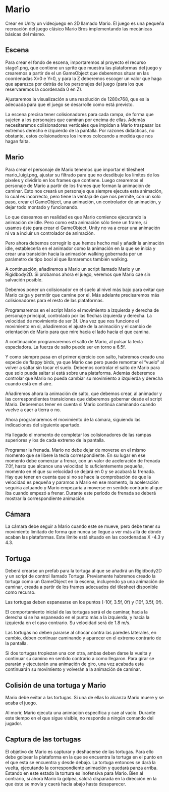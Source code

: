 # Mario

Crear en Unity un videojuego en 2D llamado Mario. El juego es una pequeña recreación del juego
clásico Mario Bros implementando las mecánicas básicas del mismo.

## Escena
Para crear el fondo de escena, importaremos al proyecto el recurso stage1.png, que contiene un
sprite que muestra las plataformas del juego y crearemos a partir de el un GameObject que
deberemos situar en las coordenadas X=0 e Y=0, y para la Z deberemos escoger un valor que haga
que aparezca por detrás de los personajes del juego (para los que reservaremos la coordenada 0 en
Z).

Ajustaremos la visualización a una resolución de 1280x768, que es la adecuada para que el juego se
desarrolle como está previsto.

La escena precisa tener colisionadores para cada rampa, de forma que sujeten a los personajes que
caminan por encima de ellas. Además necesitaremos colisionadores verticales que impidan a Mario
traspasar los extremos derecho e izquierdo de la pantalla. Por razones didácticas, no obstante, estos
colisionadores los iremos colocando a medida que nos hagan falta.

## Mario
Para crear el personaje de Mario tenemos que importar el tilesheet mario_luigi.png, ajustar su
filtrado para que no desdibuje los límites de los píxeles y dividirlo en los frames que contiene.
Luego crearemos el personaje de Mario a partir de los frames que forman la animación de caminar.
Esto nos creará un personaje que siempre ejecuta esta animación, lo cual es incorrecto, pero tiene la
ventaja de que nos permite, con un solo paso, crear el GameObject, una animación, un controlador
de animación, y dejar todo montado y funcionando.

Lo que deseamos en realidad es que Mario comience ejecutando la animación de idle. Pero como
esta animación sólo tiene un frame, si usamos éste para crear el GameObject, Unity no va a crear
una animación ni va a incluir un controlador de animación.

Pero ahora debemos corregir lo que hemos hecho mal y añadir la animación idle, establecerla en el
animador como la animación en la que se inicia y crear una transición hacia la animación walking
gobernada por un parámetro de tipo bool al que llamaremos también walking.

A continuación, añadiremos a Mario un script llamado Mario y un Rigidbody2D. Si probamos
ahora el juego, veremos que Mario cae sin salvación posible.

Debemos poner un colisionador en el suelo al nivel más bajo para evitar que Mario caiga y permitir
que camine por el. Más adelante precisaremos más colisionadores para el resto de las plataformas.

Programaremos en el script Mario el movimiento a izquierda y derecha de personaje principal,
controlado por las flechas izquierda y derecha. La velocidad de movimiento de ser 3f. Una vez que
nos funcione el movimiento en si, añadiremos el ajuste de la animación y el cambio de orientación
de Mario para que mire hacia el lado hacia el que camina.

A continuación programaremos el salto de Mario, al pulsar la tecla espaciadora. La fuerza de salto
puede ser en torno a 6.5f.

Y como siempre pasa en el primer ejercicio con salto, habremos creado una especie de flappy birds,
ya que Mario cae pero puede remontar el “vuelo” al volver a saltar sin tocar el suelo. Debemos
controlar el salto de Mario para que solo pueda saltar si está sobre una plataforma. Además
deberemos controlar que Mario no pueda cambiar su movimiento a izquierda y derecha cuando está
en el aire.

Añadiremos ahora la animación de salto, que debemos crear, al animador y las correspondientes
transiciones que deberemos gobernar desde el script Mario. Deberemos tener en cuenta si Mario
continúa caminando cuando vuelve a caer a tierra o no.

Ahora programaremos el movimiento de la cámara, siguiendo las indicaciones del siguiente
apartado.

Ha llegado el momento de completar los colisionadores de las rampas superiores y los de cada
extremo de la pantalla.

Programar la frenada. Mario no debe dejar de moverse en el mismo momento que se libere la tecla
correspondiente. En su lugar en ese momento debe comenzar a frenar, con un valor de aceleración
de frenada 7.0f, hasta que alcance una velocidad lo suficientemente pequeña, momento en el que su
velocidad se dejará en 0 y se acabará la frenada. Hay que tener en cuenta que si no se hace la
comprobación de que la velocidad es pequeña y paramos a Mario en ese momento, la aceleración
seguiría actuando y Mario empezaría a moverse en sentido contrario al que iba cuando empezó a
frenar. Durante este período de frenada se deberá mostrar la correspondiente animación.

## Cámara
La cámara debe seguir a Mario cuando este se mueve, pero debe tener su movimiento limitado de
forma que nunca se llegue a ver más allá de dónde acaban las plataformas. Este límite está situado
en las coordenadas X -4.3 y 4.3.

## Tortuga
Deberá crearse un prefab para la tortuga al que se añadirá un Rigidbody2D y un script de control
llamado Tortuga. Previamente habremos creado la tortuga como un GameObject en la escena,
incluyendo ya una animación de caminar, creada a partir de los frames adecuados del tilesheet
disponible como recurso.

Las tortugas deben espanearse en los puntos (-10f, 3.5f, 0f) y (10f, 3.5f, 0f).

El comportamiento inicial de las tortugas será el de caminar, hacia la derecha si se ha espaneado en
el punto más a la izquierda, y hacia la izquierda en el caso contrario. Su velocidad será de 1.8 m/s.

Las tortugas no deben pararse al chocar contra las paredes laterales, en cambio, deben continuar
caminando y aparecer en el extremo contrario de la pantalla.

Si dos tortugas tropiezan una con otra, ambas deben darse la vuelta y continuar su camino en
sentido contrario a como llegaron. Para girar se pararán y ejecutarán una animación de giro, una vez
acabada esta continuarán su movimiento y volverán a la animación de caminar.

## Colisión de una tortuga y Mario
Mario debe evitar a las tortugas. Si una de ellas lo alcanza Mario muere y se acaba el juego.

Al morir, Mario ejecuta una animación específica y cae al vacío. Durante este tiempo en el que
sigue visible, no responde a ningún comando del jugador.

## Captura de las tortugas
El objetivo de Mario es capturar y deshacerse de las tortugas. Para ello debe golpear la plataforma
en la que se encuentra la tortuga en el punto en el que esta se encuentra y desde debajo. La tortuga
entonces se dará la vuelta, ejecutando la correspondiente animación y quedará panza arriba. Estando
en este estado la tortura es inofensiva para Mario. Bien al contrario, si ahora Mario la golpea, saldrá
disparada en la dirección en la que éste se movía y caerá hacia abajo hasta desaparecer.
